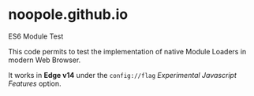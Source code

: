 # noopole.github.io
ES6 Module Test

This code permits to test the implementation of native Module Loaders in modern Web Browser.

It works in **Edge v14** under the ```config://flag``` *Experimental Javascript Features* option.
